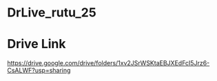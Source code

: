 # DrLive_rutu_25
# Drive Link
https://drive.google.com/drive/folders/1xv2JSrWSKtaEBJXEdFcI5Jrz6-CsALWF?usp=sharing

